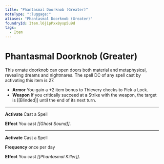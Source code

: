 ```yaml
---
title: "Phantasmal Doorknob (Greater)"
noteType: ":luggage:"
aliases: "Phantasmal Doorknob (Greater)"
foundryId: Item.l6jipPxx8yxp5u9d
tags:
  - Item
---
```


# Phantasmal Doorknob (Greater)

This ornate doorknob can open doors both material and metaphysical, revealing dreams and nightmares. The spell DC of any spell cast by activating this item is 27.

*   **Armor** You gain a +2 item bonus to Thievery checks to Pick a Lock.
*   **Weapon** If you critically succeed at a Strike with the weapon, the target is [[Blinded]] until the end of its next turn.

* * *

**Activate** Cast a Spell

**Effect** You cast _[[Ghost Sound]]_.

* * *

**Activate** Cast a Spell

**Frequency** once per day

**Effect** You cast _[[Phantasmal Killer]]_.

